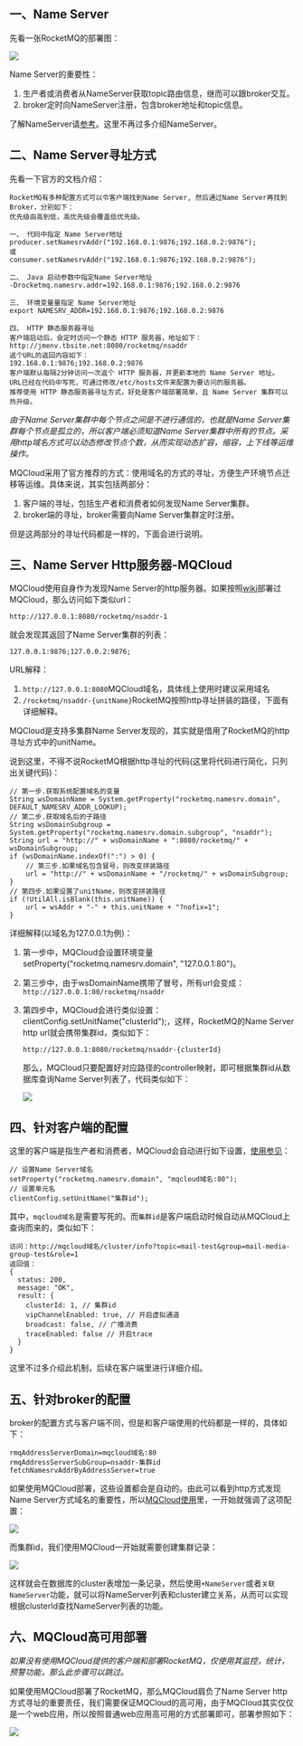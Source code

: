 ## <span id="ns">一、Name Server</span>

先看一张RocketMQ的部署图：

<img src="./img/1.0.png" class="img-wiki">

Name Server的重要性：

1. 生产者或消费者从NameServer获取topic路由信息，继而可以跟broker交互。
2. broker定时向NameServer注册，包含broker地址和topic信息。

了解NameServer请[参考](https://blog.csdn.net/a417930422/article/details/52585414)。这里不再过多介绍NameServer。

## <span id="addressing">二、Name Server寻址方式

先看一下官方的文档介绍：

```
RocketMQ有多种配置方式可以令客户端找到Name Server, 然后通过Name Server再找到Broker，分别如下：
优先级由高到低，高优先级会覆盖低优先级。

一、 代码中指定 Name Server地址
producer.setNamesrvAddr("192.168.0.1:9876;192.168.0.2:9876");
或
consumer.setNamesrvAddr("192.168.0.1:9876;192.168.0.2:9876");

二、 Java 启动参数中指定Name Server地址
-Drocketmq.namesrv.addr=192.168.0.1:9876;192.168.0.2:9876

三、 环境变量量指定 Name Server地址
export NAMESRV_ADDR=192.168.0.1:9876;192.168.0.2:9876

四、 HTTP 静态服务器寻址
客户端启动后，会定时访问一个静态 HTTP 服务器，地址如下：
http://jmenv.tbsite.net:8080/rocketmq/nsaddr
返个URL的返回内容如下：
192.168.0.1:9876;192.168.0.2:9876
客户端默认每隔2分钟访问一次返个 HTTP 服务器，并更新本地的 Name Server 地址。
URL已经在代码中写死，可通过修改/etc/hosts文件来配置为要访问的服务器。
推荐使用 HTTP 静态服务器寻址方式，好处是客户端部署简单，且 Name Server 集群可以热升级。
```

*由于Name Server集群中每个节点之间是不进行通信的，也就是Name  Server集群每个节点是孤立的，所以客户端必须知道Name Server集群中所有的节点。采用http域名方式可以动态修改节点个数，从而实现动态扩容，缩容，上下线等运维操作。*

MQCloud采用了官方推荐的方式：使用域名的方式的寻址，方便生产环境节点迁移等运维。具体来说，其实包括两部分：

1. 客户端的寻址，包括生产者和消费者如何发现Name Server集群。
2. broker端的寻址，broker需要向Name Server集群定时注册。

但是这两部分的寻址代码都是一样的，下面会进行说明。

## <span id="http">三、Name Server Http服务器-MQCloud</span>

MQCloud使用自身作为发现Name Server的http服务器。如果按照[wiki](https://github.com/sohutv/mqcloud/wiki)部署过MQCloud，那么访问如下类似url：

```
http://127.0.0.1:8080/rocketmq/nsaddr-1
```

就会发现其返回了Name Server集群的列表：

```
127.0.0.1:9876;127.0.0.2:9876;
```

URL解释：

1. `http://127.0.0.1:8080`MQCloud域名，具体线上使用时建议采用域名
2. `/rocketmq/nsaddr-{unitName}`RocketMQ按照http寻址拼装的路径，下面有详细解释。

MQCloud是支持多集群Name Server发现的，其实就是借用了RocketMQ的http寻址方式中的unitName。

说到这里，不得不说RocketMQ根据http寻址的代码(这里将代码进行简化，只列出关键代码)：

```
// 第一步.获取系统配置域名的变量
String wsDomainName = System.getProperty("rocketmq.namesrv.domain", DEFAULT_NAMESRV_ADDR_LOOKUP);
// 第二步.获取域名后的子路径
String wsDomainSubgroup = System.getProperty("rocketmq.namesrv.domain.subgroup", "nsaddr");
String url = "http://" + wsDomainName + ":8080/rocketmq/" + wsDomainSubgroup;
if (wsDomainName.indexOf(":") > 0) {
    // 第三步.如果域名包含冒号，则改变拼装路径
    url = "http://" + wsDomainName + "/rocketmq/" + wsDomainSubgroup;
}
// 第四步.如果设置了unitName，则改变拼装路径
if (!UtilAll.isBlank(this.unitName)) {
    url = wsAddr + "-" + this.unitName + "?nofix=1";
}
```

详细解释(以域名为127.0.0.1为例)：

1. 第一步中，MQCloud会设置环境变量setProperty("rocketmq.namesrv.domain", "127.0.0.1:80")。

2. 第三步中，由于wsDomainName携带了冒号，所有url会变成：`http://127.0.0.1:80/rocketmq/nsaddr`

3. 第四步中，MQCloud会进行类似设置：clientConfig.setUnitName("clusterId");，这样，RocketMQ的Name Server http url就会携带集群id，类似如下：

   ```
   http://127.0.0.1:8080/rocketmq/nsaddr-{clusterId}
   ```

   那么，MQCloud只要配置好对应路径的controller映射，即可根据集群id从数据库查询Name Server列表了，代码类似如下：

   <img src="img/1.2.png" class="img-wiki">

## <span id="client">四、针对客户端的配置</span>

这里的客户端是指生产者和消费者，MQCloud会自动进行如下设置，[使用参见](https://github.com/sohutv/mqcloud/wiki/%E5%AE%A2%E6%88%B7%E7%AB%AF%E7%9A%84%E4%BD%BF%E7%94%A8)：

```
// 设置Name Server域名
setProperty("rocketmq.namesrv.domain", "mqcloud域名:80");
// 设置单元名
clientConfig.setUnitName("集群id");
```

其中，`mqcloud域名`是需要写死的。而`集群id`是客户端启动时候自动从MQCloud上查询而来的，类似如下：

```
访问：http://mqcloud域名/cluster/info?topic=mail-test&group=mail-media-group-test&role=1
返回值：
{
  status: 200,
  message: "OK",
  result: {
    clusterId: 1, // 集群id
    vipChannelEnabled: true, // 开启虚拟通道
    broadcast: false, // 广播消费
    traceEnabled: false // 开启trace
  }
}
```

这里不过多介绍此机制，后续在客户端里进行详细介绍。

## <span id="broker">五、针对broker的配置</span>

broker的配置方式与客户端不同，但是和客户端使用的代码都是一样的，具体如下：

```
rmqAddressServerDomain=mqcloud域名:80
rmqAddressServerSubGroup=nsaddr-集群id
fetchNamesrvAddrByAddressServer=true
```

如果使用MQCloud部署，这些设置都会是自动的。由此可以看到http方式发现Name Server方式域名的重要性，所以[MQCloud使用](https://github.com/sohutv/mqcloud/wiki/%E5%88%9B%E5%BB%BA%E9%9B%86%E7%BE%A4)里，一开始就强调了这项配置：

<img src="img/1.3.png" class="img-wiki">

而集群id，我们使用MQCloud一开始就需要创建集群记录：

<img src="img/1.4.png" class="img-wiki">

这样就会在数据库的cluster表增加一条记录，然后使用`+NameServer`或者`关联NameServer`功能，就可以将NameServer列表和cluster建立关系，从而可以实现根据clusterId查找NameServer列表的功能。

## <span id="deploy">六、MQCloud高可用部署</span>

*如果没有使用MQCloud提供的客户端和部署RocketMQ，仅使用其监控，统计，预警功能，那么此步骤可以跳过。*

如果使用MQCloud部署了RocketMQ，那么MQCloud肩负了Name Server http方式寻址的重要责任，我们需要保证MQCloud的高可用，由于MQCloud其实仅仅是一个web应用，所以按照普通web应用高可用的方式部署即可，部署参照如下：

<img src="img/1.5.png" class="img-wiki">